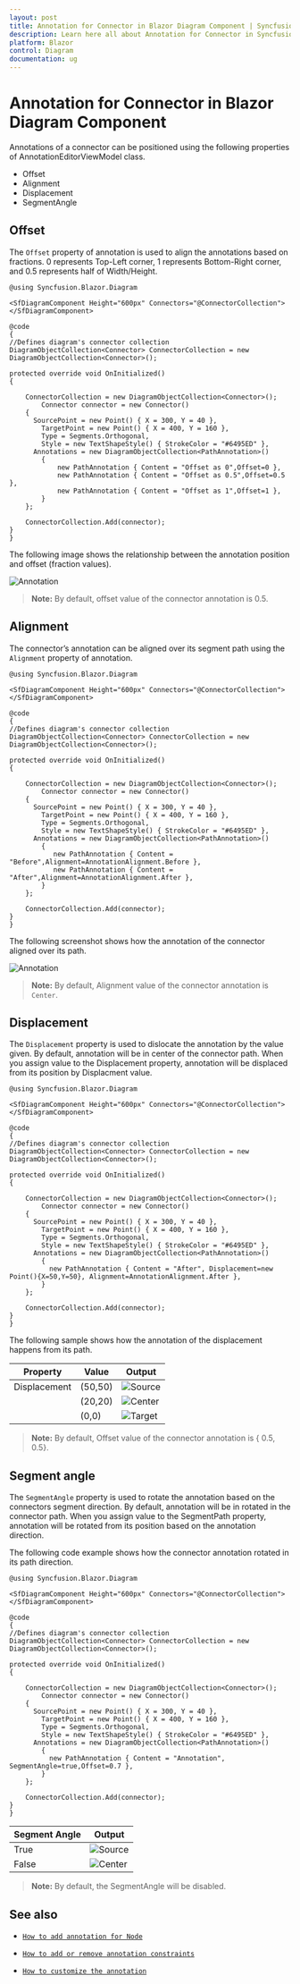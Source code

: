 ```yaml
---
layout: post
title: Annotation for Connector in Blazor Diagram Component | Syncfusion
description: Learn here all about Annotation for Connector in Syncfusion Blazor Diagram component and more.
platform: Blazor
control: Diagram
documentation: ug
---
```


# Annotation for Connector in Blazor Diagram Component

Annotations of a connector can be positioned using the following properties of AnnotationEditorViewModel class.

* Offset
* Alignment
* Displacement
* SegmentAngle

## Offset

The `Offset` property of annotation is used to align the annotations based on fractions. 0 represents Top-Left corner, 1 represents Bottom-Right corner, and 0.5 represents half of Width/Height.

```cshtml
@using Syncfusion.Blazor.Diagram

<SfDiagramComponent Height="600px" Connectors="@ConnectorCollection">
</SfDiagramComponent>

@code
{
//Defines diagram's connector collection
DiagramObjectCollection<Connector> ConnectorCollection = new DiagramObjectCollection<Connector>();

protected override void OnInitialized()
{

    ConnectorCollection = new DiagramObjectCollection<Connector>();
        Connector connector = new Connector()
    {
      SourcePoint = new Point() { X = 300, Y = 40 },
        TargetPoint = new Point() { X = 400, Y = 160 },
        Type = Segments.Orthogonal,
        Style = new TextShapeStyle() { StrokeColor = "#6495ED" },
      Annotations = new DiagramObjectCollection<PathAnnotation>()
        {
            new PathAnnotation { Content = "Offset as 0",Offset=0 },
            new PathAnnotation { Content = "Offset as 0.5",Offset=0.5 },
            new PathAnnotation { Content = "Offset as 1",Offset=1 },
        }
    };

    ConnectorCollection.Add(connector);
}
}
```

The following image shows the relationship between the annotation position and offset (fraction values).

![Annotation](../images/ConnectorAnnotation_Offset.png)

>**Note:** By default, offset value of the connector annotation is 0.5.

## Alignment

The connector’s annotation can be aligned over its segment path using the `Alignment` property of annotation.

```cshtml
@using Syncfusion.Blazor.Diagram

<SfDiagramComponent Height="600px" Connectors="@ConnectorCollection">
</SfDiagramComponent>

@code
{
//Defines diagram's connector collection
DiagramObjectCollection<Connector> ConnectorCollection = new DiagramObjectCollection<Connector>();

protected override void OnInitialized()
{

    ConnectorCollection = new DiagramObjectCollection<Connector>();
        Connector connector = new Connector()
    {
      SourcePoint = new Point() { X = 300, Y = 40 },
        TargetPoint = new Point() { X = 400, Y = 160 },
        Type = Segments.Orthogonal,
        Style = new TextShapeStyle() { StrokeColor = "#6495ED" },
      Annotations = new DiagramObjectCollection<PathAnnotation>()
        {
           new PathAnnotation { Content = "Before",Alignment=AnnotationAlignment.Before },
           new PathAnnotation { Content = "After",Alignment=AnnotationAlignment.After },
        }
    };

    ConnectorCollection.Add(connector);
}
}
```

The following screenshot shows how the annotation of the connector aligned over its path.

![Annotation](../images/ConnectorAnnotation_Alignment.png)

>**Note:** By default, Alignment value of the connector annotation is `Center`.

## Displacement

The `Displacement` property is used to dislocate the annotation by the value given. By default, annotation will be in center of the connector path. When you assign value to the Displacement property, annotation will be displaced from its position by Displacment value.

```cshtml
@using Syncfusion.Blazor.Diagram

<SfDiagramComponent Height="600px" Connectors="@ConnectorCollection">
</SfDiagramComponent>

@code
{
//Defines diagram's connector collection
DiagramObjectCollection<Connector> ConnectorCollection = new DiagramObjectCollection<Connector>();

protected override void OnInitialized()
{

    ConnectorCollection = new DiagramObjectCollection<Connector>();
        Connector connector = new Connector()
    {
      SourcePoint = new Point() { X = 300, Y = 40 },
        TargetPoint = new Point() { X = 400, Y = 160 },
        Type = Segments.Orthogonal,
        Style = new TextShapeStyle() { StrokeColor = "#6495ED" },
      Annotations = new DiagramObjectCollection<PathAnnotation>()
        {
          new PathAnnotation { Content = "After", Displacement=new Point(){X=50,Y=50}, Alignment=AnnotationAlignment.After },
        }
    };

    ConnectorCollection.Add(connector);
}
}
```

The following sample shows how the annotation of the displacement happens from its path.

| Property| Value | Output |
|---|---|---|
| Displacement | (50,50) | ![Source](../images/DispalcementAfter50.png) |
| | (20,20) | ![Center](../images/DispalcementAfter20.png) |
| | (0,0) | ![Target](../images/DispalcementAfter0.png) |

>**Note:** By default, Offset value of the connector annotation is { 0.5, 0.5}.

## Segment angle

The `SegmentAngle` property is used to rotate the annotation based on the connectors segment direction. By default, annotation will be in rotated in the connector path. When you assign value to the SegmentPath property, annotation will be rotated from its position based on the annotation direction.

The following code example shows how the connector annotation rotated in its path direction.

```cshtml
@using Syncfusion.Blazor.Diagram

<SfDiagramComponent Height="600px" Connectors="@ConnectorCollection">
</SfDiagramComponent>

@code
{
//Defines diagram's connector collection
DiagramObjectCollection<Connector> ConnectorCollection = new DiagramObjectCollection<Connector>();

protected override void OnInitialized()
{

    ConnectorCollection = new DiagramObjectCollection<Connector>();
        Connector connector = new Connector()
    {
      SourcePoint = new Point() { X = 300, Y = 40 },
        TargetPoint = new Point() { X = 400, Y = 160 },
        Type = Segments.Orthogonal,
        Style = new TextShapeStyle() { StrokeColor = "#6495ED" },
      Annotations = new DiagramObjectCollection<PathAnnotation>()
        {
          new PathAnnotation { Content = "Annotation", SegmentAngle=true,Offset=0.7 },
        }
    };

    ConnectorCollection.Add(connector);
}
}
```

| Segment Angle | Output |
|---|---|
| True | ![Source](../images/SegmentAngle_True.png) |
| False | ![Center](../images/SegmentAngle_False.png) |

>**Note:** By default, the SegmentAngle will be disabled.

## See also

* [`How to add annotation for Node`](./node-annotation)

* [`How to add or remove annotation constraints`](../constraints/#annotation-constraints)

* [`How to customize the annotation`](./appearance)
